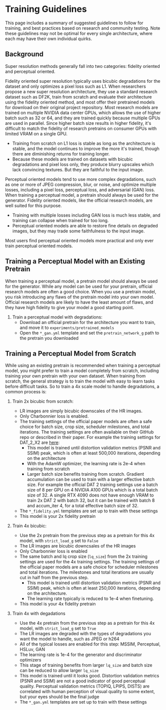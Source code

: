 # Training Guidelines
This page includes a summary of suggested guidelines to follow for training, and best practices based on research and community testing. Note these guidelines may not be optimal for every single architecture, where each may have their own individual quirks.


## Background
Super resolution methods generally fall into two categories: fidelity oriented and perceptual oriented.

Fidelity oriented super resolution typically uses bicubic degradations for the dataset and only optimizes a pixel loss such as L1. When researchers propose a new super resolution architecture, they use a standard research dataset such as DF2K, train from scratch and evaluate their architecture using the fidelity oriented method, and most offer their pretrained models for download on their original project repository. Most research models are trained on multiple NVIDIA data center GPUs, which allows the use of higher batch such as 32 or 64, and they are trained quickly because multiple GPUs are used in parallel. Since higher batch size results in higher fidelity, it's difficult to match the fidelity of research pretrains on consumer GPUs with limited VRAM on a single GPU.

- Training from scratch on L1 loss is stable as long as the architecture is stable, and the model continues to improve the more it's trained, though there are diminishing returns for training longer.
- Because these models are trained on datasets with bicubic degradations and pixel loss only, they produce blurry upscales which lack convincing textures. But they are faithful to the input image.

Perceptual oriented models tend to use more complex degradations, such as one or more of JPEG compression, blur, or noise, and optimize multiple losses, including a pixel loss, perceptual loss, and adversarial (GAN) loss. When training a perceptual model, a pretrain should always be used for the generator. Fidelity oriented models, like the official research models, are well suited for this purpose.

- Training with multiple losses including GAN loss is much less stable, and training can collapse when trained for too long.
- Perceptual oriented models are able to restore fine details on degraded images, but they may trade some faithfulness to the input image.

Most users find perceptual oriented models more practical and only ever train perceptual oriented models.

## Training a Perceptual Model with an Existing Pretrain

When training a perceptual model, a pretrain model should always be used for the generator. While any model can be used for your pretrain, official research models are often a good choice. When you use a pretrain model, you risk introducing any flaws of the pretrain model into your own model. Official research models are likely to have the least amount of flaws, and they have high fidelity to give your model a good starting point.

1. Train a perceptual model with degradations:
   - Download an official pretrain for the architecture you want to train, and move it to `experiments/pretrained_models`
   - Open the `*_gan.yml` template and set the `pretrain_network_g` path to the pretrain you downloaded

## Training a Perceptual Model from Scratch

While using an existing pretrain is recommended when training a perceptual model, you might prefer to train a model completely from scratch, including training your own pretrain with your own dataset. When training from scratch, the general strategy is to train the model with easy to learn tasks before difficult tasks. So to train a 4x scale model to handle degradations, a common process is:

1. Train 2x bicubic from scratch:
   - LR images are simply bicubic downscales of the HR images.
   - Only Charbonnier loss is enabled.
   - The training settings of the official paper models are often a safe choice for batch size, crop size, scheduler milestones, and total iterations. The training settings are often available on their GitHub repo or described in their paper. For example the training settings for DAT_2_X2 are [here](https://github.com/zhengchen1999/DAT/blob/main/options/Train/train_DAT_2_x2.yml):
      - This model is trained until distortion validation metrics (PSNR and SSIM) peak, which is often at least 500,000 iterations, depending on the architecture
      - With the AdamW optimizer, the learning rate is 2e-4 when training from scratch
      - Larger batch size benefits training from scratch. Gradient accumulation can be used to train with a larger effective batch size. For example the official DAT 2 training settings use a batch size of 8 per GPU on 4 NVIDIA A100 GPUs which is a total batch size of 32. A single RTX 4090 does not have enough VRAM to train 2x DAT 2 with batch 32, but it can be trained with batch 8 and accum_iter 4, for a total effective batch size of 32.
   - The `*_fidelity.yml` templates are set up to train with these settings
   - This model is your 2x fidelity pretrain
2. Train 4x bicubic:
   - Use the 2x pretrain from the previous step as a pretrain for this 4x model, with `strict_load_g` set to `False`
   - The LR images are bicubic downcsales of the HR images
   - Only Charbonnier loss is enabled
   - The same batch and lq crop size (`lq_size`) from the 2x training settings are used for the 4x training settings. The training settings of the official paper models are a safe choice for scheduler milestones and total iterations. The milestones and total iterations are usually cut in half from the previous step.
       - This model is trained until distortion validation metrics (PSNR and SSIM) peak, which is often at least 250,000 iterations, depending on the architecture.
       - The learning rate typically is reduced to 1e-4 when finetuning.
   - This model is your 4x fidelity pretrain

3. Train 4x with degadations
   - Use the 4x pretrain from the previous step as a pretrain for this 4x model, with `strict_load_g` set to `True`
   - The LR images are degraded with the types of degradations you want the model to handle, such as JPEG or h264
   - All of the typical losses are enabled for this step: MSSIM, Perceptual, HSLuv, GAN
   - The learning rate is 1e-4 for the generator and discriminator optimizers
   - This stage of training benefits from larger `lq_size` and batch size can be reduced to allow larger `lq_size`
   - This model is trained until it looks good. Distortion validation metrics (PSNR and SSIM) are not a good indicator of good perceptual quality. Perceptual validation metrics (TOPIQ, LPIPS, DISTS) are correlated with human perception of visual quality to some extent, but your eyes should be the final judge
   - The `*_gan.yml` templates are set up to train with these settings
